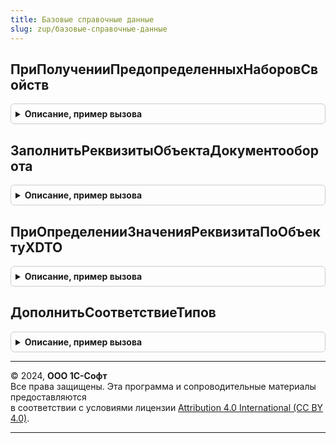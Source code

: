 ```yaml
---
title: Базовые справочные данные
slug: zup/базовые-справочные-данные
---
```



## ПриПолученииПредопределенныхНаборовСвойств
<details style="margin: 1em 0; padding: 0.5em; border: 1px solid #ccc; border-radius: 6px;">

<summary style="font-weight: bold; cursor: pointer;">Описание, пример вызова</summary>

```bsl

// См. УправлениеСвойствамиПереопределяемый.ПриПолученииПредопределенныхНаборовСвойств.
Процедура ПриПолученииПредопределенныхНаборовСвойств(Наборы) Экспорт
```

Пример вызова
```bsl
БазовыеСправочныеДанные.ПриПолученииПредопределенныхНаборовСвойств(Наборы) 
```
</details>

## ЗаполнитьРеквизитыОбъектаДокументооборота
<details style="margin: 1em 0; padding: 0.5em; border: 1px solid #ccc; border-radius: 6px;">

<summary style="font-weight: bold; cursor: pointer;">Описание, пример вызова</summary>

```bsl

// См. ИнтеграцияС1СДокументооборотБазоваяФункциональностьПереопределяемый.ЗаполнитьРеквизитыИзПотребителя.
Процедура ЗаполнитьРеквизитыОбъектаДокументооборота(Прокси, ОбъектXDTO, СсылкаНаПотребитель) Экспорт
```

Пример вызова
```bsl
БазовыеСправочныеДанные.ЗаполнитьРеквизитыОбъектаДокументооборота(Прокси, ОбъектXDTO, СсылкаНаПотребитель) 
```
</details>

## ПриОпределенииЗначенияРеквизитаПоОбъектуXDTO
<details style="margin: 1em 0; padding: 0.5em; border: 1px solid #ccc; border-radius: 6px;">

<summary style="font-weight: bold; cursor: pointer;">Описание, пример вызова</summary>

```bsl

// См. ИнтеграцияС1СДокументооборотБазоваяФункциональностьПереопределяемый.ПриОпределенииЗначенияРеквизитаПоОбъектуXDTO.
Процедура ПриОпределенииЗначенияРеквизитаПоОбъектуXDTO(Результат, ЗначениеЗаполнения, ТипРеквизита, ИмяРеквизита, Экспорт
```

Пример вызова
```bsl
БазовыеСправочныеДанные.ПриОпределенииЗначенияРеквизитаПоОбъектуXDTO(Результат, ЗначениеЗаполнения, ТипРеквизита, ИмяРеквизита, );
```
</details>

## ДополнитьСоответствиеТипов
<details style="margin: 1em 0; padding: 0.5em; border: 1px solid #ccc; border-radius: 6px;">

<summary style="font-weight: bold; cursor: pointer;">Описание, пример вызова</summary>

```bsl

// См. ИнтеграцияС1СДокументооборотБазоваяФункциональностьПереопределяемый.ДополнитьСоответствиеТипов.
Процедура ДополнитьСоответствиеТипов(Таблица) Экспорт
```

Пример вызова
```bsl
БазовыеСправочныеДанные.ДополнитьСоответствиеТипов(Таблица) 
```
</details>

---

© 2024, **ООО 1С-Софт**  
Все права защищены. Эта программа и сопроводительные материалы предоставляются  
в соответствии с условиями лицензии [Attribution 4.0 International (CC BY 4.0)](https://creativecommons.org/licenses/by/4.0/legalcode).

---

